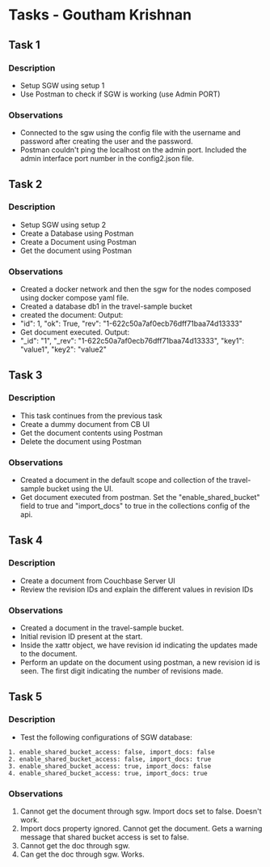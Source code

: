 # Tasks - Goutham Krishnan

## Task 1

### Description

- Setup SGW using setup 1
- Use Postman to check if SGW is working (use Admin PORT)

### Observations

- Connected to the sgw using the config file with the username and password after creating the user and the password.
- Postman couldn't ping the localhost on the admin port. Included the admin interface port number in the config2.json file.

## Task 2

### Description

- Setup SGW using setup 2
- Create a Database using Postman
- Create a Document using Postman
- Get the document using Postman

### Observations

- Created a docker network and then the sgw for the nodes composed using docker compose yaml file.
- Created a database db1 in the travel-sample bucket
- created the document: Output:
- "id": 1, "ok": True, "rev": "1-622c50a7af0ecb76dff71baa74d13333"
- Get document executed. Output: 
-  "_id": "1",
    "_rev": "1-622c50a7af0ecb76dff71baa74d13333",
    "key1": "value1",
    "key2": "value2"

## Task 3

### Description

- This task continues from the previous task
- Create a dummy document from CB UI
- Get the document contents using Postman
- Delete the document using Postman

### Observations

- Created a document in the default scope and collection of the travel-sample bucket using the UI.
- Get document executed from postman. Set the "enable_shared_bucket" field to true and "import_docs" to true in the collections config of the api.

## Task 4

### Description

- Create a document from Couchbase Server UI
- Review the revision IDs and explain the different values in revision IDs

### Observations

- Created a document in the travel-sample bucket.
- Initial revision ID present at the start.
- Inside the xattr object, we have revision id indicating the updates made to the document.
- Perform an update on the document using postman, a new revision id is seen. The first digit indicating the number of revisions made.

## Task 5

### Description

- Test the following configurations of SGW database:

```
1. enable_shared_bucket_access: false, import_docs: false
2. enable_shared_bucket_access: false, import_docs: true
3. enable_shared_bucket_access: true, import_docs: false
4. enable_shared_bucket_access: true, import_docs: true
```

### Observations

1. Cannot get the document through sgw. Import docs set to false. Doesn't work.
2. Import docs property ignored. Cannot get the document. Gets a warning message that shared bucket access is set to false.
3. Cannot get the doc through sgw.
4. Can get the doc through sgw. Works.
